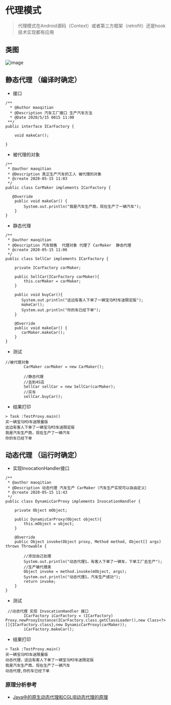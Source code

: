 
# 代理模式

> 代理模式在Android源码（Context）或者第三方框架（retrofit）还是hook技术实现都有应用

## 类图

![image](https://note.youdao.com/favicon.ico)

## 静态代理 （编译时确定）

- 接口
```
/**
  * @Author maoqitian
  * @Description 汽车工厂接口 生产汽车方法
  * @Date 2020/5/15 0015 11:00
 **/
public interface ICarFactory {

    void makeCar();

}

```
- 被代理的对象

```
/**
 * @author maoqitian
 * @Description 真正生产汽车的工人 被代理的对象
 * @create 2020-05-15 11:03
 */
public class CarMaker implements ICarFactory {

   @Override
    public void makeCar() {
        System.out.println("我是汽车生产商，现在生产了一辆汽车");
    }
}

```
- 静态代理

```
/**
 * @author maoqitian
 * @Description 汽车销售  代理对象 代理了 CarMaker  静态代理
 * @create 2020-05-15 11:06
 */
public class SellCar implements ICarFactory {

    private ICarFactory carMaker;

    public SellCar(ICarFactory carMaker){
        this.carMaker = carMaker;
    }

    public void buyCar(){
       System.out.println("这边有客人下单了一辆宝马M3车迷限定版");
       makeCar();
       System.out.println("你的车已经下单");
    }

    @Override
    public void makeCar() {
       carMaker.makeCar();
    }
}
```
- 测试

```
//被代理对象
        CarMaker carMaker = new CarMaker();

        //静态代理
        //去到4S店
        SellCar sellCar = new SellCar(carMaker);
        //买车
        sellCar.buyCar();
```
- 结果打印

```
> Task :TestProxy.main()
买一辆宝马M3车迷限量版
这边有客人下单了一辆宝马M3车迷限定版
我是汽车生产商，现在生产了一辆汽车
你的车已经下单
```

## 动态代理 （运行时确定）

- 实现InvocationHandler接口

```
/**
 * @author maoqitian
 * @Description 动态代理 汽车生产 CarMaker（汽车生产实现可以自由定义）
 * @create 2020-05-15 11:43
 */
public class DynamicCarProxy implements InvocationHandler {

    private Object mObject;

    public DynamicCarProxy(Object object){
        this.mObject = object;
    }

    @Override
    public Object invoke(Object proxy, Method method, Object[] args) throws Throwable {

        //添加自己处理
        System.out.println("动态代理1，有客人下单了一辆车，下单工厂去生产");
        //生产被代理类
        Object invoke = method.invoke(mObject, args);
        System.out.println("动态代理1，汽车生产成功");
        return invoke;
    }
}
```
- 测试

```
 //动态代理 实现 InvocationHandler 接口
        ICarFactory iCarFactory = (ICarFactory) Proxy.newProxyInstance(ICarFactory.class.getClassLoader(),new Class<?>[]{ICarFactory.class},new DynamicCarProxy(carMaker));
        iCarFactory.makeCar();
```
- 结果打印

```
> Task :TestProxy.main()
买一辆宝马M3车迷限量版
动态代理，这边有客人下单了一辆宝马M3车迷限定版
我是汽车生产商，现在生产了一辆汽车
动态代理,你的车已经下单
```

### 原理分析参考

- [Java中的原生动态代理和CGLIB动态代理的原理](https://mp.weixin.qq.com/s/drMajai03GTiMTTRp4ZgAw) 
